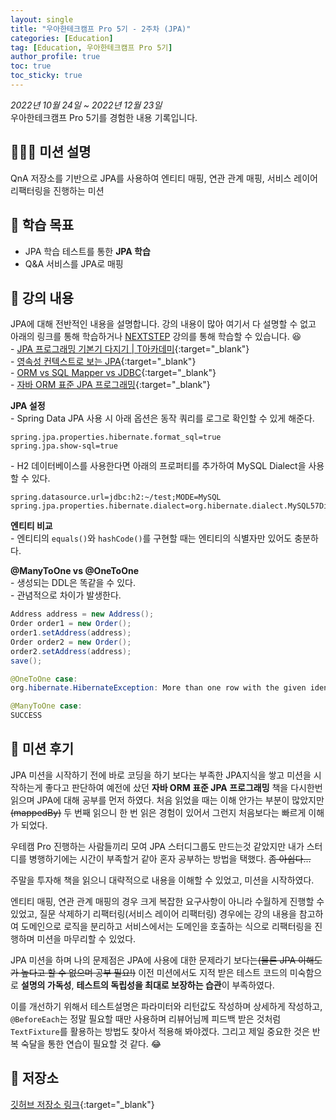 ```yaml
---
layout: single
title: "우아한테크캠프 Pro 5기 - 2주차 (JPA)"
categories: [Education]
tag: [Education, 우아한테크캠프 Pro 5기]
author_profile: true
toc: true
toc_sticky: true
---
```


*2022년 10월 24일 ~ 2022년 12월 23일*  
우아한테크캠프 Pro 5기를 경험한 내용 기록입니다.

## 🙇🏻‍♂️ 미션 설명
QnA 저장소를 기반으로 JPA를 사용하여 엔티티 매핑, 연관 관계 매핑, 서비스 레이어 리팩터링을 진행하는 미션

## 🎯 학습 목표
- JPA 학습 테스트를 통한 **JPA 학습**
- Q&A 서비스를 JPA로 매핑

## 📖 강의 내용
JPA에 대해 전반적인 내용을 설명합니다. 강의 내용이 많아 여기서 다 설명할 수 없고 아래의 링크를 통해 학습하거나 [NEXTSTEP](https://edu.nextstep.camp/) 강의를 통해 학습할 수 있습니다. 😆  
\- [JPA 프로그래밍 기본기 다지기 | T아카데미](https://www.youtube.com/playlist?list=PL9mhQYIlKEhfpMVndI23RwWTL9-VL-B7U){:target="_blank"}  
\- [영속성 컨텍스트로 보는 JPA](https://www.slideshare.net/ssusere4d67c/jpa-56081624){:target="_blank"}  
\- [ORM vs SQL Mapper vs JDBC](https://youtu.be/mezbxKGu68Y){:target="_blank"}  
\- [자바 ORM 표준 JPA 프로그래밍](http://www.yes24.com/Product/Goods/19040233){:target="_blank"}  

**JPA 설정**  
\- Spring Data JPA 사용 시 아래 옵션은 동작 쿼리를 로그로 확인할 수 있게 해준다.
```text
spring.jpa.properties.hibernate.format_sql=true
spring.jpa.show-sql=true
```

\- H2 데이터베이스를 사용한다면 아래의 프로퍼티를 추가하여 MySQL Dialect을 사용할 수 있다.
```text
spring.datasource.url=jdbc:h2:~/test;MODE=MySQL
spring.jpa.properties.hibernate.dialect=org.hibernate.dialect.MySQL57Dialect
```

**엔티티 비교**  
\- 엔티티의 `equals()`와 `hashCode()`를 구현할 때는 엔티티의 식별자만 있어도 충분하다.  

**@ManyToOne vs @OneToOne**  
\- 생성되는 DDL은 똑같을 수 있다.  
\- 관념적으로 차이가 발생한다.  
```java
Address address = new Address();
Order order1 = new Order();
order1.setAddress(address);
Order order2 = new Order();
order2.setAddress(address);
save();
```
```java
@OneToOne case:
org.hibernate.HibernateException: More than one row with the given identifier was found: 1

@ManyToOne case:
SUCCESS
```


## 📝 미션 후기
JPA 미션을 시작하기 전에 바로 코딩을 하기 보다는 부족한 JPA지식을 쌓고 미션을 시작하는게 좋다고 판단하여 예전에 샀던 **자바 ORM 표준 JPA 프로그래밍** 책을 다시한번 읽으며 JPA에 대해 공부를 먼저 하였다. 처음 읽었을 때는 이해 안가는 부분이 많았지만 ~~(mappedBy)~~ 두 번째 읽으니 한 번 읽은 경험이 있어서 그런지 처음보다는 빠르게 이해가 되었다.

우테캠 Pro 진행하는 사람들끼리 모여 JPA 스터디그룹도 만드는것 같았지만 내가 스터디를 병행하기에는 시간이 부족할거 같아 혼자 공부하는 방법을 택했다. ~~좀 아쉽다...~~

주말을 투자해 책을 읽으니 대략적으로 내용을 이해할 수 있었고, 미션을 시작하였다.  

엔티티 매핑, 연관 관계 매핑의 경우 크게 복잡한 요구사항이 아니라 수월하게 진행할 수 있었고, 질문 삭제하기 리팩터링(서비스 레이어 리팩터링) 경우에는 강의 내용을 참고하여 도메인으로 로직을 분리하고 서비스에서는 도메인을 호출하는 식으로 리팩터링을 진행하며 미션을 마무리할 수 있었다.

JPA 미션을 하며 나의 문제점은 JPA에 사용에 대한 문제라기 보다는~~(물론 JPA 이해도가 높다고 할 수 없으며 공부 필요!)~~ 이전 미션에서도 지적 받은 테스트 코드의 미숙함으로 **설명의 가독성**, **테스트의 독립성을 최대로 보장하는 습관**이 부족하였다.  

이를 개선하기 위해서 테스트설명은 파라미터와 리턴값도 작성하며 상세하게 작성하고, `@BeforeEach`는 정말 필요할 때만 사용하며 리뷰어님께 피드백 받은 것처럼 `TextFixture`를 활용하는 방법도 찾아서 적용해 봐야겠다. 그리고 제일 중요한 것은 반복 숙달을 통한 연습이 필요할 것 같다. 😂

## 💾 저장소
[깃허브 저장소 링크](https://github.com/sangjaeoh/jwp-qna/tree/step3){:target="_blank"}
